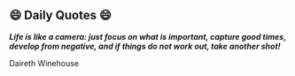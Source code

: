 ## 😄 Daily Quotes 😄

_**Life is like a camera: just focus on what is important, capture good times, develop from negative, and if things do not work out, take another shot!**_

Daireth Winehouse

